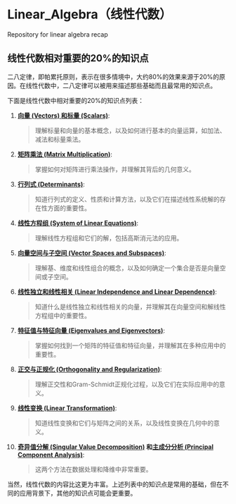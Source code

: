 # Linear_Algebra（线性代数）

Repository for linear algebra recap

## 线性代数相对重要的20%的知识点

二八定律，即帕累托原则，表示在很多情境中，大约80%的效果来源于20%的原因。在线性代数中，二八定律可以被用来描述那些基础而且最常用的知识点。

下面是线性代数中相对重要的20%的知识点列表：

1. **[向量 (Vectors) 和标量 (Scalars)](01_Vectors_Scalars.md)**:
   > 理解标量和向量的基本概念，以及如何进行基本的向量运算，如加法、减法和标量乘法。

2. **[矩阵乘法 (Matrix Multiplication)](02_Matrix_Multiplication.md)**:
   > 掌握如何对矩阵进行乘法操作，并理解其背后的几何意义。

3. **[行列式 (Determinants)](03_Determinates.md)**:
   > 知道行列式的定义、性质和计算方法，以及它们在描述线性系统解的存在性方面的重要性。

4. **[线性方程组 (System of Linear Equations)](04_System_of_Linear_Equations.md)**:
   > 理解线性方程组和它们的解，包括高斯消元法的应用。

5. **[向量空间与子空间 (Vector Spaces and Subspaces)](05_Vector_Spaces_and_Subspaces.md)**:
   > 理解基、维度和线性组合的概念，以及如何确定一个集合是否是向量空间或子空间。

6. **[线性独立和线性相关 (Linear Independence and Linear Dependence)](06_Linear_Independence_and_Linear_Dependence.md)**:
   > 知道什么是线性独立和线性相关的向量，并理解其在向量空间和解线性方程组中的重要性。

7. **[特征值与特征向量 (Eigenvalues and Eigenvectors)](07_Eigenvalues_and_Eigenvectors.md)**:
   > 掌握如何找到一个矩阵的特征值和特征向量，并理解其在多种应用中的重要性。

8. **[正交与正规化 (Orthogonality and Regularization)](08_Orthogonality_and_Regularization.md)**:
   > 理解正交性和Gram-Schmidt正规化过程，以及它们在实际应用中的意义。

9. **[线性变换 (Linear Transformation)](09_Linear_Transformation.md)**:
    > 知道线性变换和它们与矩阵之间的关系，以及线性变换在几何中的意义。

10. **[奇异值分解 (Singular Value Decomposition)](10_Singular_Value_Decomposition.md) 和[主成分分析 (Principal Component Analysis)](10_Principal_Component_Analysis.md)**:
    > 这两个方法在数据处理和降维中非常重要。

当然，线性代数的内容比这更为丰富。上述列表中的知识点是常用的基础，但在不同的应用背景下，其他的知识点可能会更重要。
